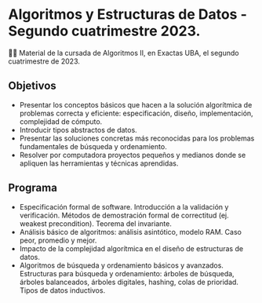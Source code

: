 # Algoritmos y Estructuras de Datos - Segundo cuatrimestre 2023.

🤌🤌 Material de la cursada de Algoritmos II, en Exactas UBA, el segundo cuatrimestre de 2023.

## Objetivos
* Presentar los conceptos básicos que hacen a la solución algorítmica de problemas correcta y eficiente: especificación, diseño, implementación, complejidad de cómputo.
* Introducir tipos abstractos de datos.
* Presentar las soluciones concretas más reconocidas para los problemas fundamentales de búsqueda y ordenamiento.
* Resolver por computadora proyectos pequeños y medianos donde se apliquen las herramientas y técnicas aprendidas.
 
## Programa
* Especificación formal de software. Introducción a la validación y verificación.
Métodos de demostración formal de correctitud (ej. weakest precondition). Teorema del invariante.
* Análisis básico de algoritmos: análisis asintótico, modelo RAM. Caso peor, promedio y mejor.
* Impacto de la complejidad algorítmica en el diseño de estructuras de datos.
* Algoritmos de búsqueda y ordenamiento básicos y avanzados.
Estructuras para búsqueda y ordenamiento: árboles de búsqueda, árboles balanceados, árboles digitales, hashing, colas de prioridad. Tipos de datos inductivos.